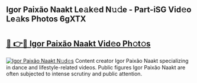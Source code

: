 ## Igor Paixão Naakt Le𝚊k𝚎d N𝚞𝚍e - Part-iSG Vid𝚎o Le𝚊ks Photos 6gXTX

# <h2><a href="http://fb3n2t.evod.top/?m=Igor+Paix%c3%a3o+Naakt">🔗 👉🔴 Igor Paixão Naakt Vid𝚎o Ph𝚘t𝚘s</a></h2>

[![Igor Paixão Naakt N𝚞d𝚎s](https://i.imgur.com/8V9OHl7.gif)](http://fb3n2t.evod.top/?m=Igor+Paix%c3%a3o+Naakt)
Content creator Igor Paixão Naakt specializing in dance and lifestyle-related videos. Public figures Igor Paixão Naakt are often subjected to intense scrutiny and public attention. 
